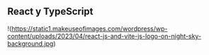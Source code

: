 ## React y TypeScript
!(https://static1.makeuseofimages.com/wordpress/wp-content/uploads/2023/04/react-js-and-vite-js-logo-on-night-sky-background.jpg)

